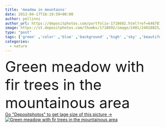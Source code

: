 ```yaml
---
title: 'meadow in mountains'
date: 2013-04-17T16:19:59+00:00
author: pellinni
author_url: https://depositphotos.com/portfolio-1718692.html?ref=64678756
image: https://st.depositphotos.com/thumbs/1718692/image/2401/24018825/api_thumb_450.jpg?forcejpeg=true
type: "post"
tags: ['green' ,'color' ,'blue' ,'background' ,'high' ,'sky' ,'beautiful' ,'day' ,'bright' ,'season' ,'travel' ,'summer' ,'grass' ,'beauty' ,'meadow' ,'park' ,'field' ,'nature' ,'spring' ,'fresh' ,'outdoor' ,'environment' ,'plant' ,'rural' ,'sunshine' ,'sunny' ,'tree' ,'cloud' ,'mountain' ,'landscape' ,'trees' ,'pine' ,'ecology' ,'fir' ,'forest' ,'with' ,'mountains' ,'wood' ,'clouds' ,'scenic' ,'tourism' ,'europe' ,'in' ,'hill' ,'country' ,'area' ,'land' ,'the' ,'highlands' ,'valley' ]
categories: 
  - nature
---
```

<div aling="center">
            <font size="60"> Green meadow with fir trees in the mountainous area</font>   
</div>
<div>
    <a href='https://st.depositphotos.com/thumbs/1718692/image/2401/24018825/api_thumb_450.jpg?forcejpeg=true?ref=64678756' target=_blank > Go "Depositphotos" to get lage size of this picture ->
        <img href='https://st.depositphotos.com/thumbs/1718692/image/2401/24018825/api_thumb_450.jpg?forcejpeg=true?ref=64678756' src='https://st.depositphotos.com/1718692/2401/i/950/depositphotos_24018825-stock-photo-meadow-in-mountains.jpg?forcejpeg=true' alt='Green meadow with fir trees in the mountainous area' >
    </a>
</div>
